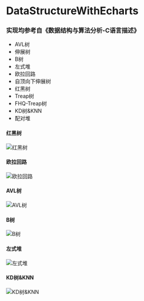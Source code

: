 # DataStructureWithEcharts

### 实现均参考自《数据结构与算法分析-C语言描述》

* AVL树
* 伸展树
* B树
* 左式堆
* 欧拉回路
* 自顶向下伸展树
* 红黑树
* Treap树
* FHQ-Treap树
* KD树&KNN
* 配对堆

#### 红黑树
![红黑树][1]
#### 欧拉回路
![欧拉回路][2]
#### AVL树
![AVL树][3]
#### B树
![B树][4]
#### 左式堆
![左式堆][5]
#### KD树&KNN
![KD树&KNN][6]

[1]: https://raw.githubusercontent.com/leaon4/DataStructureWithEcharts/master/assets/img/red-black-tree.gif
[2]: https://raw.githubusercontent.com/leaon4/DataStructureWithEcharts/master/assets/img/euler.gif
[3]: https://raw.githubusercontent.com/leaon4/DataStructureWithEcharts/master/assets/img/avl.gif
[4]: https://raw.githubusercontent.com/leaon4/DataStructureWithEcharts/master/assets/img/b-tree.gif
[5]: https://raw.githubusercontent.com/leaon4/DataStructureWithEcharts/master/assets/img/leftist-heap.gif
[6]: https://raw.githubusercontent.com/leaon4/DataStructureWithEcharts/master/assets/img/kdtree.gif